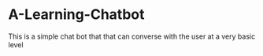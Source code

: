 # A-Learning-Chatbot
This is a simple chat bot that that can converse with the user at a very basic level

